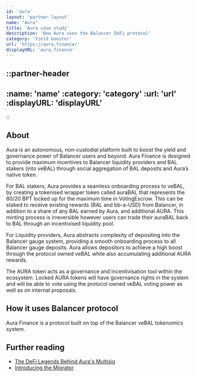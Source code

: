 ```yaml
---
id: 'aura'
layout: 'partner-layout'
name: "Aura"
title: 'Aura case study'
description: 'How Aura uses the Balancer DeFi protocol'
category: 'Yield booster'
url: 'https://aura.finance/'
displayURL: 'aura.finance'
---
```


::partner-header
---
:name: 'name'
:category: 'category'
:url: 'url'
:displayURL: 'displayURL'
---
::

## About

Aura is an autonomous, non-custodial platform built to boost the yield and governance power of Balancer users and beyond. Aura Finance is designed to provide maximum incentives to Balancer liquidity providers and BAL stakers (into veBAL) through social aggregation of BAL deposits and Aura’s native token.

For BAL stakers, Aura provides a seamless onboarding process to veBAL, by creating a tokenised wrapper token called auraBAL that represents the 80/20 BPT locked up for the maximum time in VotingEscrow. This can be staked to receive existing rewards (BAL and bb-a-USD) from Balancer, in addition to a share of any BAL earned by Aura, and additional AURA. This minting process is irreversible however users can trade their auraBAL back to BAL through an incentivised liquidity pool.

For Liquidity providers, Aura abstracts complexity of depositing into the Balancer gauge system, providing a smooth onboarding process to all Balancer gauge deposits. Aura allows depositors to achieve a high boost through the protocol owned veBAL while also accumulating additional AURA rewards.

The AURA token acts as a governance and incentivisation tool within the ecosystem. Locked AURA tokens will have governance rights in the system and will be able to vote using the protocol owned veBAL voting power as well as on internal proposals.

## How it uses Balancer protocol

Aura Finance is a protocol built on top of the Balancer veBAL tokenomics system.

## Further reading

- [The DeFi Legends Behind Aura's Multisig](https://blog.aura.finance/stronger-together-the-defi-legends-behind-auras-multisig/)
- [Introducing the Migrator](https://blog.aura.finance/introducing-the-migrator/)
